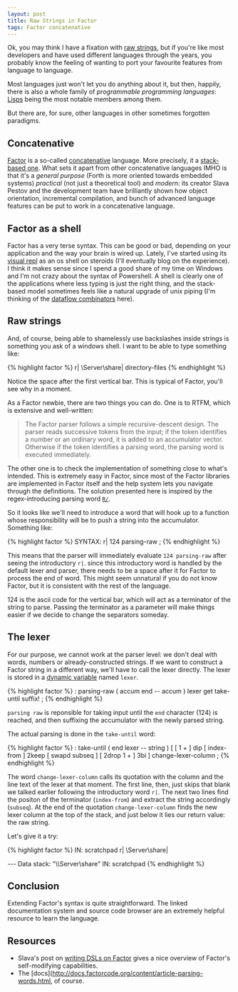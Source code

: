 ```yaml
---
layout: post
title: Raw Strings in Factor 
tags: Factor concatenative
---
```


Ok, you may think I have a fixation with
[raw strings](2011/08/07/raw-strings-in-racket.html), but if you're
like most developers and have used different languages through the
years, you probably know the feeling of wanting to port your favourite
features from language to language.

Most languages just won't let you do anything about it, but then,
happily, there is also a whole family of _programmable programming
languages_: [Lisps](http://www.paulgraham.com/chameleon.html) being
the most notable members among them.

But there are, for sure, other languages in other sometimes forgotten
paradigms.

## Concatenative

[Factor](http://factorcode.org) is a so-called
[concatenative](http://concatenative.org/wiki/view/Concatenative%20language)
language. More precisely, it a
[stack-based one](http://c2.com/cgi/wiki?StackBasedLanguage). What
sets it apart from other concatenative languages IMHO is that it's a
_general purpose_ (Forth is more oriented towards embedded systems)
_practical_ (not just a theoretical tool) and _modern_: its creator
Slava Pestov and the development team have brilliantly shown how
object orientation, incremental compilation, and bunch of advanced
language features can be put to work in a concatenative language.

## Factor as a shell

Factor has a very terse syntax. This can be good or bad, depending on
your application and the way your brain is wired up. Lately, I've
started using its
[visual repl](http://re-factor.blogspot.com.es/2010/09/visual-repl.html)
as an os shell on steroids (I'll eventually blog on the experience). I
think it makes sense since I spend a good share of my time on Windows
and I'm not crazy about the syntax of Powershell. A shell is clearly
one of the applications where less typing is just the right thing, and
the stack-based model sometimes feels like a natural upgrade of unix
piping (I'm thinking of the
[dataflow combinators](http://docs.factorcode.org/content/article-dataflow-combinators.html)
here).

## Raw strings

And, of course, being able to shamelessly use backslashes inside
strings is something you ask of a windows shell. I want to be able to
type something like:

{% highlight factor %}
r| \\Server\share| directory-files
{% endhighlight %}

Notice the space after the first vertical bar. This is typical of
Factor, you'll see why in a moment.

As a Factor newbie, there are two things you can do. One is to RTFM,
which is extensive and well-written:

>   The Factor parser follows a simple recursive-descent design. The
>   parser reads successive tokens from the input; if the token
>   identifies a number or an ordinary word, it is added to an
>   accumulator vector. Otherwise if the token identifies a parsing
>   word, the parsing word is executed immediately.

The other one is to check the implementation of something close to
what's intended. This is extremely easy in Factor, since most of the
Factor libraries are implemented in Factor itself and the help system
lets you navigate through the definitions. The solution presented here
is inspired by the regex-introducing parsing word [`R/`](http://docs.factorcode.org/content/word-R__slash__,regexp.html).

So it looks like we'll need to introduce a word that will hook up to a
function whose responsibility will be to push a string into the
accumulator. Something like:

{% highlight factor %}
SYNTAX: r| 124 parsing-raw ;
{% endhighlight %}

This means that the parser will immediately evaluate `124 parsing-raw`
after seeing the introductory `r|`. since this introductory word is
handled by the default lexer and parser, there needs to be a space
after it for Factor to process the end of word. This might seem
unnatural if you do not know Factor, but it is consistent with the
rest of the language.

124 is the ascii code for the vertical bar, which will act as a
terminator of the string to parse. Passing the terminator as a
parameter will make things easier if we decide to change the
separators someday.

## The lexer

For our purpose, we cannot work at the parser level: we don't deal
with words, numbers or already-constructed strings. If we want to
construct a Factor string in a different way, we'll have to call the
lexer directly. The lexer is stored in a [dynamic variable](http://docs.factorcode.org/content/article-namespaces.html) named `lexer`.

{% highlight factor %}
: parsing-raw ( accum end -- accum )
        lexer get take-until suffix! ;
{% endhighlight %}

`parsing raw` is reponsible for taking input until the `end` character
(124) is reached, and then suffixing the accumulator with the newly
parsed string.

The actual parsing is done in the `take-until` word:

{% highlight factor %}
: take-until ( end lexer -- string )
        [
                [ 1 + ] dip
                [ index-from ] 2keep
                [ swapd subseq ]
                [ 2drop 1 + ] 3bi
        ] change-lexer-column ;
{% endhighlight %}

The word `change-lexer-column` calls its quotation with the column and
the line text of the lexer at that moment. The first line, then, just
skips that blank we talked earlier following the introductory word
`r|`. The next two lines find the positon of the terminator
(`index-from`) and extract the string accordingly (`subseq`). At the
end of the quotation `change-lexer-column` finds the new lexer column
at the top of the stack, and just below it lies our return value: the
raw string.

Let's give it a try:

{% highlight factor %}
IN: scratchpad r| \\Server\share|

--- Data stack:
"\\\\Server\\share"
IN: scratchpad 
{% endhighlight %}

## Conclusion

Extending Factor's syntax is quite straightforward. The linked
documentation system and source code browser are an extremely helpful
resource to learn the language.

## Resources

- Slava's post on
  [writing DSLs on Factor](http://factor-language.blogspot.com.es/2009/09/survey-of-domain-specific-languages-in.html)
  gives a nice overview of Factor's self-modifying capabilities.
- The [docs](http://docs.factorcode.org/content/article-parsing-words.html, of course.

